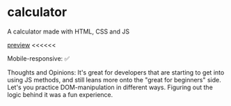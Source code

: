 # calculator
A calculator made with HTML, CSS and JS

[preview](https://emmahare.github.io/calculator/) <<<<<<

Mobile-responsive: ✅

Thoughts and Opinions: It's great for developers that are starting to get into using JS methods, and still leans more onto the "great for beginners" side. Let's you practice DOM-manipulation in different ways. Figuring out the logic behind it was a fun experience. 
